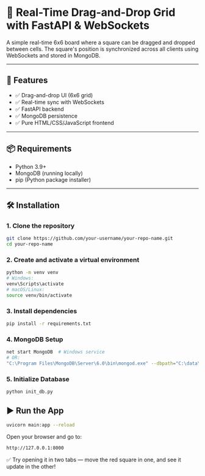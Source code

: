 # 🧩 Real-Time Drag-and-Drop Grid with FastAPI & WebSockets

A simple real-time 6x6 board where a square can be dragged and dropped between cells. The square's position is synchronized across all clients using WebSockets and stored in MongoDB.

---

## 🚀 Features

- ✅ Drag-and-drop UI (6x6 grid)
- ✅ Real-time sync with WebSockets
- ✅ FastAPI backend
- ✅ MongoDB persistence
- ✅ Pure HTML/CSS/JavaScript frontend

---

## 📦 Requirements

- Python 3.9+
- MongoDB (running locally)
- pip (Python package installer)

---

## 🛠️ Installation

### 1. Clone the repository

```bash
git clone https://github.com/your-username/your-repo-name.git
cd your-repo-name
```

### 2. Create and activate a virtual environment
```bash
python -m venv venv
# Windows:
venv\Scripts\activate
# macOS/Linux:
source venv/bin/activate
```

### 3. Install dependencies
```bash
pip install -r requirements.txt
```

### 4. MongoDB Setup
```bash
net start MongoDB  # Windows service
# OR:
"C:\Program Files\MongoDB\Server\6.0\bin\mongod.exe" --dbpath="C:\data\db"
```

### 5. Initialize Database
```bash
python init_db.py
```

## ▶️ Run the App
```bash
uvicorn main:app --reload
```
Open your browser and go to:
```bash
http://127.0.0.1:8000
```
✅ Try opening it in two tabs — move the red square in one, and see it update in the other!
